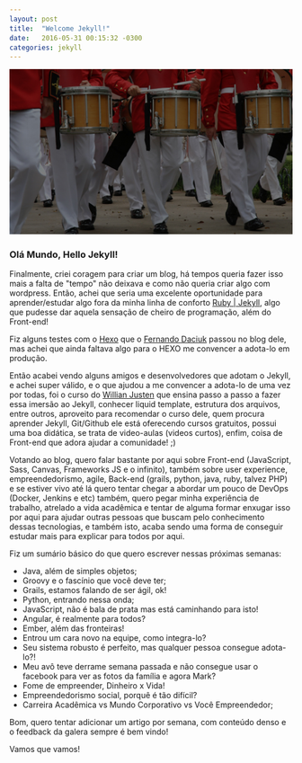```yaml
---
layout: post
title:  "Welcome Jekyll!"
date:   2016-05-31 00:15:32 -0300
categories: jekyll
---
```


![hello](../img/hello.jpg)

### Olá Mundo, Hello Jekyll!
Finalmente, criei coragem para criar um blog, há tempos queria fazer isso mais a falta de "tempo" não deixava e como não queria criar algo com wordpress. Então, achei que seria uma excelente oportunidade para aprender/estudar algo fora da minha linha de conforto [Ruby | Jekyll](https://jekyllrb.com/), algo que pudesse dar aquela sensação de cheiro de programação, além do Front-end!

Fiz alguns testes com o [Hexo](https://hexo.io/) que o [Fernando Daciuk](http://blog.da2k.com.br/2014/01/05/hexo-criando-um-blog-ao-estilo-miojo/) passou no blog dele, mas achei que ainda faltava algo para o HEXO me convencer a adota-lo em produção.

Então acabei vendo alguns amigos e desenvolvedores que adotam o Jekyll, e achei super válido, e o que ajudou a me convencer a adota-lo de uma vez por todas, foi o curso do [Willian Justen](http://willianjusten.teachable.com/courses/criando-sites-estaticos-com-jekyll/) que ensina passo a passo a fazer essa imersão ao Jekyll, conhecer liquid template, estrutura dos arquivos, entre outros, aproveito para recomendar o curso  dele, quem procura aprender Jekyll, Git/Github ele está oferecendo cursos gratuitos, possui uma boa didática, se trata de video-aulas (videos curtos), enfim, coisa de Front-end que adora ajudar a comunidade! ;)

Votando ao blog, quero falar bastante por aqui sobre Front-end (JavaScript, Sass, Canvas, Frameworks JS e o infinito), também sobre user experience, empreendedorismo, agile, Back-end (grails, python, java, ruby, talvez PHP) e se estiver vivo até lá quero tentar chegar a abordar um pouco de DevOps (Docker, Jenkins e etc) também, quero pegar minha experiência de trabalho, atrelado a vida acadêmica e tentar de alguma formar enxugar isso por aqui para ajudar outras pessoas que buscam pelo conhecimento dessas tecnologias, e também isto, acaba sendo uma forma de conseguir estudar mais para explicar para todos por aqui.

Fiz um sumário básico do que quero escrever nessas próximas semanas:

 * Java, além de simples objetos;
 * Groovy e o fascínio que você deve ter;
 * Grails, estamos falando de ser ágil, ok!
 * Python, entrando nessa onda;
 * JavaScript, não é bala de prata mas está caminhando para isto!
 * Angular, é realmente para todos?
 * Ember, além das fronteiras!
 * Entrou um cara novo na equipe, como integra-lo?
 * Seu sistema robusto é perfeito, mas qualquer pessoa consegue adota-lo?!
 * Meu avô teve derrame semana passada e não consegue usar o facebook para ver as fotos da família e agora Mark?
 * Fome de empreender, Dinheiro x Vida!
 * Empreendedorismo social, porquê é tão difícil?
 * Carreira Acadêmica vs Mundo Corporativo vs Você Empreendedor;

 Bom, quero tentar adicionar um artigo por semana, com conteúdo denso e o feedback da galera sempre é bem vindo!

 Vamos que vamos!
